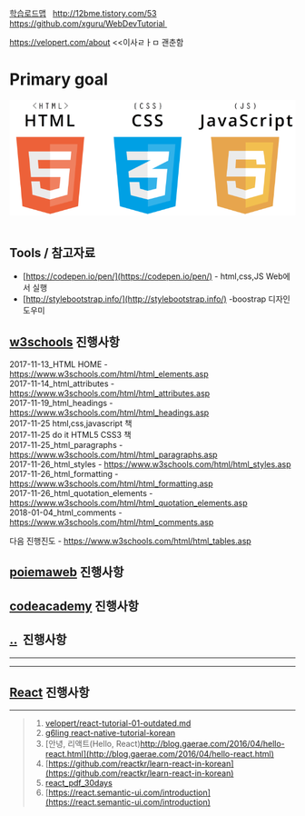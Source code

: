 [학습로드맵](https://joshua1988.github.io/web-development/translation/change-the-way-you-learn-to-code/)  
http://12bme.tistory.com/53  
https://github.com/xguru/WebDevTutorial 

https://velopert.com/about <<이사ㄹㅏㅁ 괜춘함  

# Primary goal  
![screensh](./img/html_css_js.PNG) 

## Tools / 참고자료
* [https://codepen.io/pen/](https://codepen.io/pen/) - html,css,JS Web에서 실행  
* [http://stylebootstrap.info/](http://stylebootstrap.info/) -boostrap 디자인 도우미  

[w3schools](https://www.w3schools.com/) 진행사항  
---------------------------
2017-11-13_HTML HOME - https://www.w3schools.com/html/html_elements.asp  
2017-11-14_html_attributes - https://www.w3schools.com/html/html_attributes.asp  
2017-11-19_html_headings - https://www.w3schools.com/html/html_headings.asp  
2017-11-25 html,css,javascript 책  
2017-11-25 do it HTML5 CSS3 책  
2017-11-25_html_paragraphs - https://www.w3schools.com/html/html_paragraphs.asp  
2017-11-26_html_styles - https://www.w3schools.com/html/html_styles.asp  
2017-11-26_html_formatting - https://www.w3schools.com/html/html_formatting.asp  
2017-11-26_html_quotation_elements - https://www.w3schools.com/html/html_quotation_elements.asp  
2018-01-04_html_comments - https://www.w3schools.com/html/html_comments.asp  

다음 진행진도 - https://www.w3schools.com/html/html_tables.asp  

## [poiemaweb](http://poiemaweb.com/) 진행사항  

## [codeacademy](https://www.codecademy.com/tracks/korean-web) 진행사항  

## [..]()  진행사항
- - -
- - -
## [React]() 진행사항
--------------------------- 
>1. [velopert/react-tutorial-01-outdated.md](https://gist.github.com/velopert/d76e944e13b7b0a79ff5b3e60e1b54f4)  
>2. [g6ling react-native-tutorial-korean](https://www.gitbook.com/book/g6ling/react-native-tutorial-korean/details)  
>3. [안녕, 리액트(Hello, React)http://blog.gaerae.com/2016/04/hello-react.html](http://blog.gaerae.com/2016/04/hello-react.html)  
>4. [https://github.com/reactkr/learn-react-in-korean](https://github.com/reactkr/learn-react-in-korean)  
>5. [react_pdf_30days](https://www.fullstackreact.com/assets/media/sGEMe/MNzue/30-days-of-react-ebook-fullstackio.pdf)  
>6. [https://react.semantic-ui.com/introduction](https://react.semantic-ui.com/introduction)  



